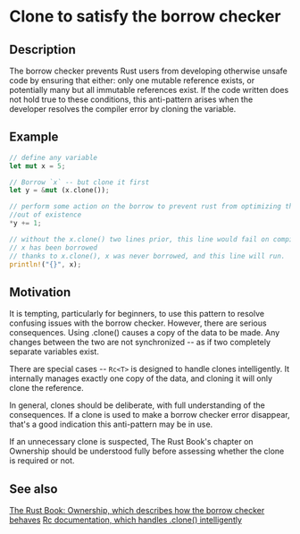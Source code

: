 # Clone to satisfy the borrow checker

## Description

The borrow checker prevents Rust users from developing otherwise unsafe code by
ensuring that either: only one mutable reference exists, or potentially many but
all immutable references exist. If the code written does not hold true to these 
conditions, this anti-pattern arises when the developer resolves the compiler
error by cloning the variable.


## Example

```rust
// define any variable
let mut x = 5;

// Borrow `x` -- but clone it first
let y = &mut (x.clone()); 

// perform some action on the borrow to prevent rust from optimizing this
//out of existence
*y += 1;

// without the x.clone() two lines prior, this line would fail on compile as
// x has been borrowed
// thanks to x.clone(), x was never borrowed, and this line will run.
println!("{}", x);
```


## Motivation

It is tempting, particularly for beginners, to use this pattern to resolve
confusing issues with the borrow checker. However, there are serious
consequences. Using .clone() causes a copy of the data to be made. Any changes
between the two are not synchronized -- as if two completely separate variables
exist.

There are special cases -- `Rc<T>` is designed to handle clones intelligently.
It internally manages exactly one copy of the data, and cloning it will only
clone the reference.

In general, clones should be deliberate, with full understanding of the
consequences. If a clone is used to make a borrow checker error disappear,
that's a good indication this anti-pattern may be in use.

If an unnecessary clone is suspected, The Rust Book's chapter on Ownership
should be understood fully before assessing whether the clone is required or not.


## See also

[The Rust Book: Ownership, which describes how the borrow checker behaves](https://doc.rust-lang.org/book/ownership.html)
[Rc<T> documentation, which handles .clone() intelligently](http://doc.rust-lang.org/std/rc/)
